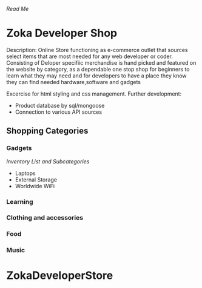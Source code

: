 *Read Me* 
# Zoka Developer Shop
Description: Online Store functioning as e-commerce outlet that sources select items that are most needed for any web developer or coder. Consisting of Deloper specifiic merchandise is hand picked and featured on the website by category, as a dependable one stop shop for beginners to learn what they may need and for developers to have a place they know they can find needed hardware,software and gadgets 

Excercise for html styling and css management. 
Further development: 
- Product database by sql/mongoose
- Connection to various API sources

## Shopping Categories

### Gadgets 
*Inventory List and Subcategories*
- Laptops 
- External Storage
- Worldwide WiFi

### Learning
### Clothing and accessories
### Food
### Music



# ZokaDeveloperStore

